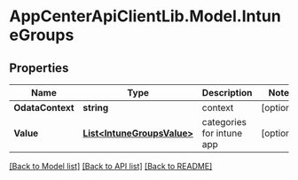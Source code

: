 # AppCenterApiClientLib.Model.IntuneGroups
## Properties

Name | Type | Description | Notes
------------ | ------------- | ------------- | -------------
**OdataContext** | **string** | context | [optional] 
**Value** | [**List&lt;IntuneGroupsValue&gt;**](IntuneGroupsValue.md) | categories for intune app | [optional] 

[[Back to Model list]](../README.md#documentation-for-models) [[Back to API list]](../README.md#documentation-for-api-endpoints) [[Back to README]](../README.md)

